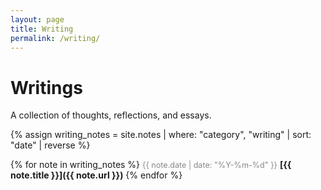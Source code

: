 ```yaml
---
layout: page
title: Writing
permalink: /writing/
---
```


# Writings

A collection of thoughts, reflections, and essays.

<style>
.date {
  font-size: 0.9em;
  color: #888;
}
.title {
  font-weight: bold;
}
</style>

{% assign writing_notes = site.notes | where: "category", "writing" | sort: "date" | reverse %}

{% for note in writing_notes %}
<span class="date">{{ note.date | date: "%Y-%m-%d" }}</span> <span class="title">[{{ note.title }}]({{ note.url }})</span>
{% endfor %}
